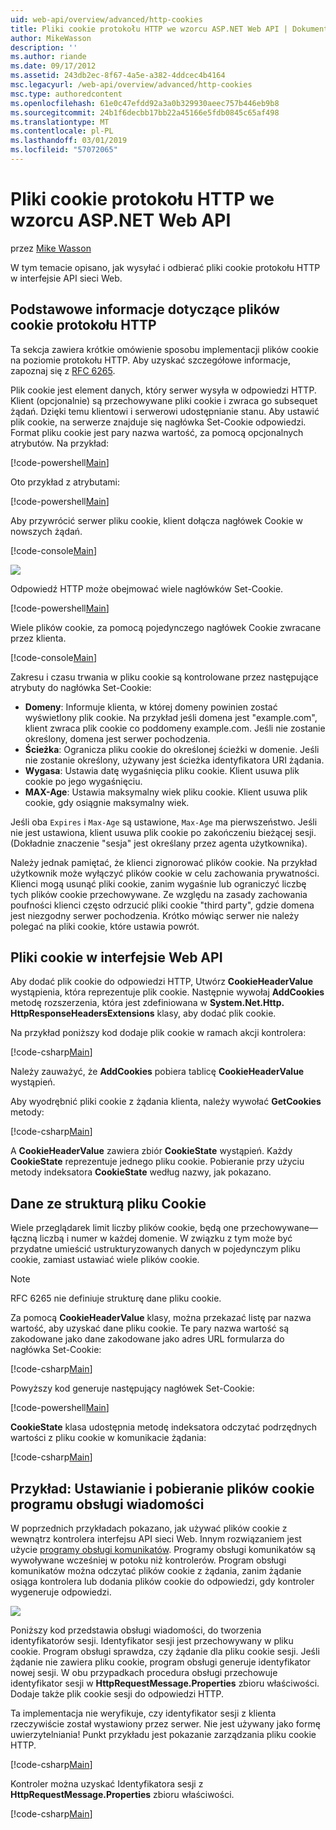 ```yaml
---
uid: web-api/overview/advanced/http-cookies
title: Pliki cookie protokołu HTTP we wzorcu ASP.NET Web API | Dokumentacja firmy Microsoft
author: MikeWasson
description: ''
ms.author: riande
ms.date: 09/17/2012
ms.assetid: 243db2ec-8f67-4a5e-a382-4ddcec4b4164
msc.legacyurl: /web-api/overview/advanced/http-cookies
msc.type: authoredcontent
ms.openlocfilehash: 61e0c47efdd92a3a0b329930aeec757b446eb9b8
ms.sourcegitcommit: 24b1f6decbb17bb22a45166e5fdb0845c65af498
ms.translationtype: MT
ms.contentlocale: pl-PL
ms.lasthandoff: 03/01/2019
ms.locfileid: "57072065"
---
```

<a name="http-cookies-in-aspnet-web-api"></a>Pliki cookie protokołu HTTP we wzorcu ASP.NET Web API
====================
przez [Mike Wasson](https://github.com/MikeWasson)

W tym temacie opisano, jak wysyłać i odbierać pliki cookie protokołu HTTP w interfejsie API sieci Web.

## <a name="background-on-http-cookies"></a>Podstawowe informacje dotyczące plików cookie protokołu HTTP

Ta sekcja zawiera krótkie omówienie sposobu implementacji plików cookie na poziomie protokołu HTTP. Aby uzyskać szczegółowe informacje, zapoznaj się z [RFC 6265](http://tools.ietf.org/html/rfc6265).

Plik cookie jest element danych, który serwer wysyła w odpowiedzi HTTP. Klient (opcjonalnie) są przechowywane pliki cookie i zwraca go subsequet żądań. Dzięki temu klientowi i serwerowi udostępnianie stanu. Aby ustawić plik cookie, na serwerze znajduje się nagłówka Set-Cookie odpowiedzi. Format pliku cookie jest pary nazwa wartość, za pomocą opcjonalnych atrybutów. Na przykład:

[!code-powershell[Main](http-cookies/samples/sample1.ps1)]

Oto przykład z atrybutami:

[!code-powershell[Main](http-cookies/samples/sample2.ps1)]

Aby przywrócić serwer pliku cookie, klient dołącza nagłówek Cookie w nowszych żądań.

[!code-console[Main](http-cookies/samples/sample3.cmd)]

![](http-cookies/_static/image1.png)

Odpowiedź HTTP może obejmować wiele nagłówków Set-Cookie.

[!code-powershell[Main](http-cookies/samples/sample4.ps1)]

Wiele plików cookie, za pomocą pojedynczego nagłówek Cookie zwracane przez klienta.

[!code-console[Main](http-cookies/samples/sample5.cmd)]

Zakresu i czasu trwania w pliku cookie są kontrolowane przez następujące atrybuty do nagłówka Set-Cookie:

- **Domeny**: Informuje klienta, w której domeny powinien zostać wyświetlony plik cookie. Na przykład jeśli domena jest "example.com", klient zwraca plik cookie co poddomeny example.com. Jeśli nie zostanie określony, domena jest serwer pochodzenia.
- **Ścieżka**: Ogranicza pliku cookie do określonej ścieżki w domenie. Jeśli nie zostanie określony, używany jest ścieżka identyfikatora URI żądania.
- **Wygasa**: Ustawia datę wygaśnięcia pliku cookie. Klient usuwa plik cookie po jego wygaśnięciu.
- **MAX-Age**: Ustawia maksymalny wiek pliku cookie. Klient usuwa plik cookie, gdy osiągnie maksymalny wiek.

Jeśli oba `Expires` i `Max-Age` są ustawione, `Max-Age` ma pierwszeństwo. Jeśli nie jest ustawiona, klient usuwa plik cookie po zakończeniu bieżącej sesji. (Dokładnie znaczenie "sesja" jest określany przez agenta użytkownika).

Należy jednak pamiętać, że klienci zignorować plików cookie. Na przykład użytkownik może wyłączyć plików cookie w celu zachowania prywatności. Klienci mogą usunąć pliki cookie, zanim wygaśnie lub ograniczyć liczbę tych plików cookie przechowywane. Ze względu na zasady zachowania poufności klienci często odrzucić pliki cookie "third party", gdzie domena jest niezgodny serwer pochodzenia. Krótko mówiąc serwer nie należy polegać na pliki cookie, które ustawia powrót.

## <a name="cookies-in-web-api"></a>Pliki cookie w interfejsie Web API

Aby dodać plik cookie do odpowiedzi HTTP, Utwórz **CookieHeaderValue** wystąpienia, która reprezentuje plik cookie. Następnie wywołaj **AddCookies** metodę rozszerzenia, która jest zdefiniowana w **System.Net.Http. HttpResponseHeadersExtensions** klasy, aby dodać plik cookie.

Na przykład poniższy kod dodaje plik cookie w ramach akcji kontrolera:

[!code-csharp[Main](http-cookies/samples/sample6.cs)]

Należy zauważyć, że **AddCookies** pobiera tablicę **CookieHeaderValue** wystąpień.

Aby wyodrębnić pliki cookie z żądania klienta, należy wywołać **GetCookies** metody:

[!code-csharp[Main](http-cookies/samples/sample7.cs)]

A **CookieHeaderValue** zawiera zbiór **CookieState** wystąpień. Każdy **CookieState** reprezentuje jednego pliku cookie. Pobieranie przy użyciu metody indeksatora **CookieState** według nazwy, jak pokazano.

## <a name="structured-cookie-data"></a>Dane ze strukturą pliku Cookie

Wiele przeglądarek limit liczby plików cookie, będą one przechowywane&#8212;łączną liczbą i numer w każdej domenie. W związku z tym może być przydatne umieścić ustrukturyzowanych danych w pojedynczym pliku cookie, zamiast ustawiać wiele plików cookie.

> [!NOTE]
> RFC 6265 nie definiuje strukturę dane pliku cookie.


Za pomocą **CookieHeaderValue** klasy, można przekazać listę par nazwa wartość, aby uzyskać dane pliku cookie. Te pary nazwa wartość są zakodowane jako dane zakodowane jako adres URL formularza do nagłówka Set-Cookie:

[!code-csharp[Main](http-cookies/samples/sample8.cs)]

Powyższy kod generuje następujący nagłówek Set-Cookie:

[!code-powershell[Main](http-cookies/samples/sample9.ps1)]

**CookieState** klasa udostępnia metodę indeksatora odczytać podrzędnych wartości z pliku cookie w komunikacie żądania:

[!code-csharp[Main](http-cookies/samples/sample10.cs)]

## <a name="example-set-and-retrieve-cookies-in-a-message-handler"></a>Przykład: Ustawianie i pobieranie plików cookie programu obsługi wiadomości

W poprzednich przykładach pokazano, jak używać plików cookie z wewnątrz kontrolera interfejsu API sieci Web. Innym rozwiązaniem jest użycie [programy obsługi komunikatów](http-message-handlers.md). Programy obsługi komunikatów są wywoływane wcześniej w potoku niż kontrolerów. Program obsługi komunikatów można odczytać plików cookie z żądania, zanim żądanie osiąga kontrolera lub dodania plików cookie do odpowiedzi, gdy kontroler wygeneruje odpowiedzi.

![](http-cookies/_static/image2.png)

Poniższy kod przedstawia obsługi wiadomości, do tworzenia identyfikatorów sesji. Identyfikator sesji jest przechowywany w pliku cookie. Program obsługi sprawdza, czy żądanie dla pliku cookie sesji. Jeśli żądanie nie zawiera pliku cookie, program obsługi generuje identyfikator nowej sesji. W obu przypadkach procedura obsługi przechowuje identyfikator sesji w **HttpRequestMessage.Properties** zbioru właściwości. Dodaje także plik cookie sesji do odpowiedzi HTTP.

Ta implementacja nie weryfikuje, czy identyfikator sesji z klienta rzeczywiście został wystawiony przez serwer. Nie jest używany jako formę uwierzytelniania! Punkt przykładu jest pokazanie zarządzania pliku cookie HTTP.

[!code-csharp[Main](http-cookies/samples/sample11.cs)]

Kontroler można uzyskać Identyfikatora sesji z **HttpRequestMessage.Properties** zbioru właściwości.

[!code-csharp[Main](http-cookies/samples/sample12.cs)]
